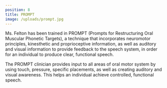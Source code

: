 ```yaml
---
position: 8
title: PROMPT
image: /uploads/prompt.jpg
---
```

Ms. Felton has been trained in PROMPT (Prompts for Restructuring Oral Muscular Phonetic Targets), a technique that incorporates neuromotor principles, kinesthetic and proprioceptive information, as well as auditory and visual information to provide feedback to the speech system, in order for an individual to produce clear, functional speech.

The PROMPT clinician provides input to all areas of oral motor system by using touch, pressure, specific placements, as well as creating auditory and visual awareness. This helps an individual achieve controlled, functional speech.